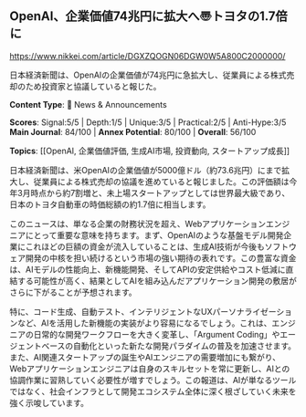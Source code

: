 ## OpenAI、企業価値74兆円に拡大へ〠トヨタの1.7倍に

<https://www.nikkei.com/article/DGXZQOGN06DGW0W5A800C2000000/>

日本経済新聞は、OpenAIの企業価値が74兆円に急拡大し、従業員による株式売却のため投資家と協議していると報じた。

**Content Type**: 📰 News & Announcements

**Scores**: Signal:5/5 | Depth:1/5 | Unique:3/5 | Practical:2/5 | Anti-Hype:3/5
**Main Journal**: 84/100 | **Annex Potential**: 80/100 | **Overall**: 56/100

**Topics**: [[OpenAI, 企業価値評価, 生成AI市場, 投資動向, スタートアップ成長]]

日本経済新聞は、米OpenAIの企業価値が5000億ドル（約73.6兆円）にまで拡大し、従業員による株式売却の協議を進めていると報じました。この評価額は今年3月時点から約7割増と、未上場スタートアップとしては世界最大級であり、日本のトヨタ自動車の時価総額の約1.7倍に相当します。

このニュースは、単なる企業の財務状況を超え、Webアプリケーションエンジニアにとって重要な意味を持ちます。まず、OpenAIのような基盤モデル開発企業にこれほどの巨額の資金が流入していることは、生成AI技術が今後もソフトウェア開発の中核を担い続けるという市場の強い期待の表れです。この豊富な資金は、AIモデルの性能向上、新機能開発、そしてAPIの安定供給やコスト低減に直結する可能性が高く、結果としてAIを組み込んだアプリケーション開発の敷居がさらに下がることが予想されます。

特に、コード生成、自動テスト、インテリジェントなUXパーソナライゼーションなど、AIを活用した新機能の実装がより容易になるでしょう。これは、エンジニアの日常的な開発ワークフローを大きく変革し、「Argument Coding」やエージェントベースの自動化といった新たな開発パラダイムの普及を加速させます。また、AI関連スタートアップの誕生やAIエンジニアの需要増加にも繋がり、Webアプリケーションエンジニアは自身のスキルセットを常に更新し、AIとの協調作業に習熟していく必要性が増すでしょう。この報道は、AIが単なるツールではなく、社会インフラとして開発エコシステム全体に深く根ざしていく未来を強く示唆しています。